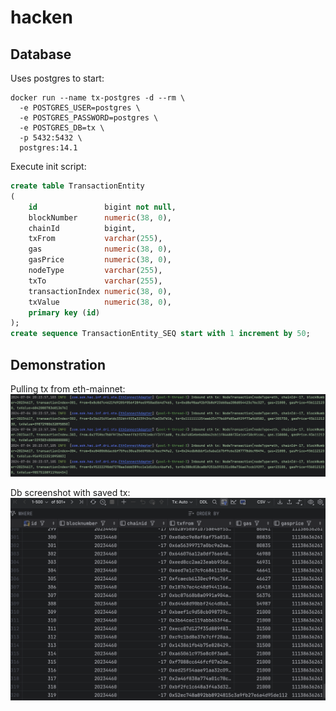 # hacken

## Database
Uses postgres to start:
```
docker run --name tx-postgres -d --rm \
  -e POSTGRES_USER=postgres \
  -e POSTGRES_PASSWORD=postgres \
  -e POSTGRES_DB=tx \
  -p 5432:5432 \
  postgres:14.1
```

Execute init script:
```sql
create table TransactionEntity
(
    id               bigint not null,
    blockNumber      numeric(38, 0),
    chainId          bigint,
    txFrom           varchar(255),
    gas              numeric(38, 0),
    gasPrice         numeric(38, 0),
    nodeType         varchar(255),
    txTo             varchar(255),
    transactionIndex numeric(38, 0),
    txValue          numeric(38, 0),
    primary key (id)
);
create sequence TransactionEntity_SEQ start with 1 increment by 50;
```

## Demonstration 
Pulling tx from eth-mainnet:
![](./img/pull_tx_logs.png)

Db screenshot with saved tx:
![](./img/db_tx_select_all.png)

